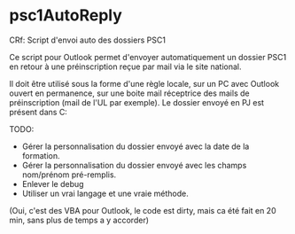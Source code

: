 # psc1AutoReply
CRf: Script d'envoi auto des dossiers PSC1

Ce script pour Outlook permet d'envoyer automatiquement un dossier PSC1 en retour à une préinscription reçue par mail via le site national.

Il doit être utilisé sous la forme d'une règle locale, sur un PC avec Outlook ouvert en permanence, sur une boite mail réceptrice des mails de préinscription (mail de l'UL par exemple).
Le dossier envoyé en PJ est présent dans C:

TODO:
- Gérer la personnalisation du dossier envoyé avec la date de la formation.
- Gérer la personnalisation du dossier envoyé avec les champs nom/prénom pré-remplis.
- Enlever le debug
- Utiliser un vrai langage et une vraie méthode.


(Oui, c'est des VBA pour Outlook, le code est dirty, mais ca été fait en 20 min, sans plus de temps a y accorder)